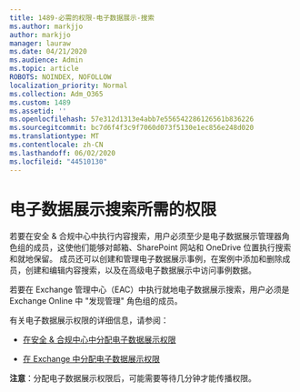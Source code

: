```yaml
---
title: 1489-必需的权限-电子数据展示-搜索
ms.author: markjjo
author: markjjo
manager: lauraw
ms.date: 04/21/2020
ms.audience: Admin
ms.topic: article
ROBOTS: NOINDEX, NOFOLLOW
localization_priority: Normal
ms.collection: Adm_O365
ms.custom: 1489
ms.assetid: ''
ms.openlocfilehash: 57e312d1313e4abb7e556542286126561b836226
ms.sourcegitcommit: bc7d6f4f3c9f7060d073f5130e1ec856e248d020
ms.translationtype: MT
ms.contentlocale: zh-CN
ms.lasthandoff: 06/02/2020
ms.locfileid: "44510130"
---
```

# <a name="permissions-required-for-ediscovery-searches"></a>电子数据展示搜索所需的权限

若要在安全 & 合规中心中执行内容搜索，用户必须至少是电子数据展示管理器角色组的成员，这使他们能够对邮箱、SharePoint 网站和 OneDrive 位置执行搜索和就地保留。 成员还可以创建和管理电子数据展示事例，在案例中添加和删除成员，创建和编辑内容搜索，以及在高级电子数据展示中访问事例数据。

若要在 Exchange 管理中心（EAC）中执行就地电子数据展示搜索，用户必须是 Exchange Online 中 "发现管理" 角色组的成员。

有关电子数据展示权限的详细信息，请参阅： 

- [在安全 & 合规中心中分配电子数据展示权限](https://docs.microsoft.com/microsoft-365/compliance/assign-ediscovery-permissions)

- [在 Exchange 中分配电子数据展示权限](https://docs.microsoft.com/exchange/security-and-compliance/in-place-ediscovery/assign-ediscovery-permissions)

**注意**：分配电子数据展示权限后，可能需要等待几分钟才能传播权限。
